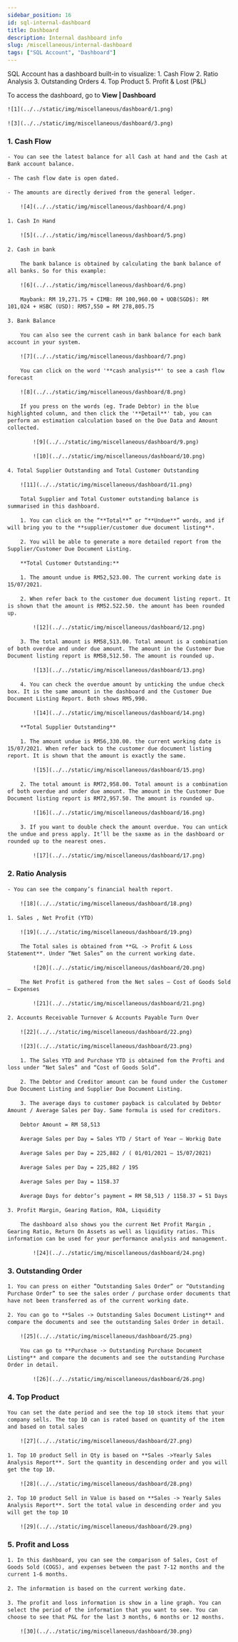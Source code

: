 ```yaml
---
sidebar_position: 16
id: sql-internal-dashboard
title: Dashboard
description: Internal dashboard info
slug: /miscellaneous/internal-dashboard
tags: ["SQL Account", "Dashboard"]
---
```


SQL Account has a dashboard built-in to visualize:
    1. Cash Flow
    2. Ratio Analysis
    3. Outstanding Orders
    4. Top Product
    5. Profit & Lost (P&L)

To access the dashboard, go to **View | Dashboard**

    ![1](../../static/img/miscellaneous/dashboard/1.png)

    ![3](../../static/img/miscellaneous/dashboard/3.png)

### 1. Cash Flow

    - You can see the latest balance for all Cash at hand and the Cash at Bank account balance.

    - The cash flow date is open dated.

    - The amounts are directly derived from the general ledger.

        ![4](../../static/img/miscellaneous/dashboard/4.png)

    1. Cash In Hand

        ![5](../../static/img/miscellaneous/dashboard/5.png)

    2. Cash in bank

        The bank balance is obtained by calculating the bank balance of all banks. So for this example:

        ![6](../../static/img/miscellaneous/dashboard/6.png)

        Maybank: RM 19,271.75 + CIMB: RM 100,960.00 + UOB(SGD$): RM 101,024 + HSBC (USD): RM57,550 = RM 278,805.75

    3. Bank Balance

        You can also see the current cash in bank balance for each bank account in your system.

        ![7](../../static/img/miscellaneous/dashboard/7.png)

        You can click on the word '**cash analysis**' to see a cash flow forecast

        ![8](../../static/img/miscellaneous/dashboard/8.png)

        If you press on the words (eg. Trade Debtor) in the blue highlighted column, and then click the '**Detail**' tab, you can perform an estimation calculation based on the Due Data and Amount collected.

            ![9](../../static/img/miscellaneous/dashboard/9.png)

            ![10](../../static/img/miscellaneous/dashboard/10.png)

    4. Total Supplier Outstanding and Total Customer Outstanding

        ![11](../../static/img/miscellaneous/dashboard/11.png)

        Total Supplier and Total Customer outstanding balance is summarised in this dashboard.

        1. You can click on the “**Total**” or “**Undue**” words, and if will bring you to the **supplier/customer due document listing**.

        2. You will be able to generate a more detailed report from the Supplier/Customer Due Document Listing.

        **Total Customer Outstanding:**

        1. The amount undue is RM52,523.00. The current working date is 15/07/2021.

        2. When refer back to the customer due document listing report. It is shown that the amount is RM52.522.50. the amount has been rounded up.

            ![12](../../static/img/miscellaneous/dashboard/12.png)

        3. The total amount is RM58,513.00. Total amount is a combination of both overdue and under due amount. The amount in the Customer Due Document listing report is RM58,512.50. The amount is rounded up.

            ![13](../../static/img/miscellaneous/dashboard/13.png)

        4. You can check the overdue amount by unticking the undue check box. It is the same amount in the dashboard and the Customer Due Document Listing Report. Both shows RM5,990.

            ![14](../../static/img/miscellaneous/dashboard/14.png)

        **Total Supplier Outstanding**

        1. The amount undue is RM56,330.00. the current working date is 15/07/2021. When refer back to the customer due document listing report. It is shown that the amount is exactly the same.

            ![15](../../static/img/miscellaneous/dashboard/15.png)

        2. The total amount is RM72,958.00. Total amount is a combination of both overdue and under due amount. The amount in the Customer Due Document listing report is RM72,957.50. The amount is rounded up.

            ![16](../../static/img/miscellaneous/dashboard/16.png)

        3. If you want to double check the amount overdue. You can untick the undue and press apply. It’ll be the saxme as in the dashboard or rounded up to the nearest ones.

            ![17](../../static/img/miscellaneous/dashboard/17.png)

### 2. Ratio Analysis

    - You can see the company’s financial health report.

        ![18](../../static/img/miscellaneous/dashboard/18.png)

    1. Sales , Net Profit (YTD)

        ![19](../../static/img/miscellaneous/dashboard/19.png)

        The Total sales is obtained from **GL -> Profit & Loss Statement**. Under “Net Sales” on the current working date.

            ![20](../../static/img/miscellaneous/dashboard/20.png)

        The Net Profit is gathered from the Net sales – Cost of Goods Sold – Expenses

            ![21](../../static/img/miscellaneous/dashboard/21.png)

    2. Accounts Receivable Turnover & Accounts Payable Turn Over

        ![22](../../static/img/miscellaneous/dashboard/22.png)

        ![23](../../static/img/miscellaneous/dashboard/23.png)

        1. The Sales YTD and Purchase YTD is obtained fom the Profti and loss under “Net Sales” and “Cost of Goods Sold”.

        2. The Debtor and Creditor amount can be found under the Customer Due Document Listing and Supplier Due Document Listing.

        3. The average days to customer payback is calculated by Debtor Amount / Average Sales per Day. Same formula is used for creditors.

        Debtor Amount = RM 58,513

        Average Sales per Day = Sales YTD / Start of Year – Workig Date

        Average Sales per Day = 225,882 / ( 01/01/2021 – 15/07/2021)

        Average Sales per Day = 225,882 / 195

        Average Sales per Day = 1158.37

        Average Days for debtor’s payment = RM 58,513 / 1158.37 = 51 Days

    3. Profit Margin, Gearing Ration, ROA, Liquidity

        The dashboard also shows you the current Net Profit Margin , Gearing Ratio, Return On Assets as well as liquidity ratios. This information can be used for your performance analysis and management.

            ![24](../../static/img/miscellaneous/dashboard/24.png)

### 3. Outstanding Order

    1. You can press on either ”Outstanding Sales Order” or “Outstanding Purchase Order” to see the sales order / purchase order documents that have not been transferred as of the current working date.

    2. You can go to **Sales -> Outstanding Sales Document Listing** and compare the documents and see the outstanding Sales Order in detail.

        ![25](../../static/img/miscellaneous/dashboard/25.png)

        You can go to **Purchase -> Outstanding Purchase Document Listing** and compare the documents and see the outstanding Purchase Order in detail.

            ![26](../../static/img/miscellaneous/dashboard/26.png)

### 4. Top Product

    You can set the date period and see the top 10 stock items that your company sells. The top 10 can is rated based on quantity of the item and based on total sales

        ![27](../../static/img/miscellaneous/dashboard/27.png)

    1. Top 10 product Sell in Qty is based on **Sales ->Yearly Sales Analysis Report**. Sort the quantity in descending order and you will get the top 10.

        ![28](../../static/img/miscellaneous/dashboard/28.png)

    2. Top 10 product Sell in Value is based on **Sales -> Yearly Sales Analysis Report**. Sort the total value in descending order and you will get the top 10

        ![29](../../static/img/miscellaneous/dashboard/29.png)

### 5. Profit and Loss

    1. In this dashboard, you can see the comparison of Sales, Cost of Goods Sold (COGS), and expenses between the past 7-12 months and the current 1-6 months.

    2. The information is based on the current working date.

    3. The profit and loss information is show in a line graph. You can select the period of the information that you want to see. You can choose to see that P&L for the last 3 months, 6 months or 12 months.

        ![30](../../static/img/miscellaneous/dashboard/30.png)
